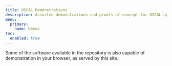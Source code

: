 ```yaml
---
title: OSCAL Demonstrations
description: Assorted demonstrations and proofs of concept for OSCAL applications
menu:
  primary:
    name: Demos
toc:
  enabled: true
---
```


Some of the software available in the repository is also capable of demonstration in your browser, as served by this site.
